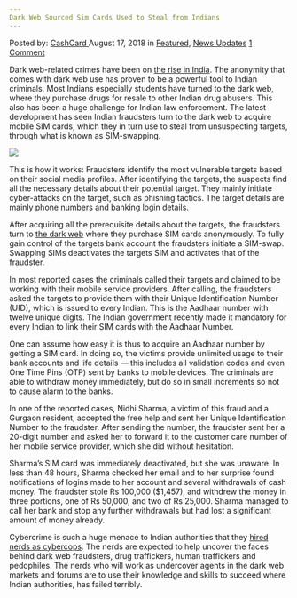 ```yaml
---
Dark Web Sourced Sim Cards Used to Steal from Indians
---
```

<article class="post-listing post-26540 post type-post status-publish format-standard has-post-thumbnail hentry 
category-news-updates tag-cards tag-dark tag-indians tag-sim tag-sourced tag-steal tag-web">
<div class="post-inner">
<span>Posted by: <a href="https://www.deepdotweb.com/author/cashcard/" title="">CashCard </a></span>
<span>August 17, 2018</span>
<span>in <a href="https://www.deepdotweb.com/category/deepdot-news/" rel="category tag">Featured</a>, <a href="https://www.deepdotweb.com/category/news-updates/" rel="category tag">News Updates</a></span>
<span><a href="https://www.deepdotweb.com/2018/08/17/dark-web-sourced-sim-cards-used-to-steal-from-indians/#comments">1 Comment</a></span>


<p>Dark web-related crimes have been on <a href="https://www.deepdotweb.com/2018/04/09/indian-sc-judge-states-the-need-to-regulate-the-cyber-sector-in-wake-of-dark-web-growth/">the rise in India</a>. The anonymity that comes with dark web use has proven to be a powerful tool to Indian criminals. Most Indians especially students have turned to the dark web, where they purchase drugs for resale to other Indian drug abusers. This also has been a huge challenge for Indian law enforcement. The latest development has seen Indian fraudsters turn to the dark web to acquire mobile SIM cards, which they in turn use to steal from unsuspecting targets, through what is known as SIM-swapping.</p>
<p><img class="wp-image-26549" src="https://www.deepdotweb.com/wp-content/uploads/2018/08/word-image-24.jpeg" srcset="https://www.deepdotweb.com/wp-content/uploads/2018/08/word-image-24.jpeg 375w, https://www.deepdotweb.com/wp-content/uploads/2018/08/word-image-24-300x160.jpeg 300w" sizes="(max-width: 375px) 100vw, 375px" /></p>
<p>This is how it works: Fraudsters identify the most vulnerable targets based on their social media profiles. After identifying the targets, the suspects find all the necessary details about their potential target. They mainly initiate cyber-attacks on the target, such as phishing tactics. The target details are mainly phone numbers and banking login details.</p>
<p>After acquiring all the prerequisite details about the targets, the fraudsters turn to <a href="https://www.deepdotweb.com/tag/dark/">the dark web</a> where they purchase SIM cards anonymously. To fully gain control of the targets bank account the fraudsters initiate a SIM-swap. Swapping SIMs deactivates the targets SIM and activates that of the fraudster.</p>
<p>In most reported cases the criminals called their targets and claimed to be working with their mobile service providers. After calling, the fraudsters asked the targets to provide them with their Unique Identification Number (UID), which is issued to every Indian. This is the Aadhaar number with twelve unique digits. The Indian government recently made it mandatory for every Indian to link their SIM cards with the Aadhaar Number.</p>
<p>One can assume how easy it is thus to acquire an Aadhaar number by getting a SIM card. In doing so, the victims provide unlimited usage to their bank accounts and life details &#8212; this includes all validation codes and even One Time Pins (OTP) sent by banks to mobile devices. The criminals are able to withdraw money immediately, but do so in small increments so not to cause alarm to the banks.</p>
<p><a id="post-26540-_gjdgxs"></a> In one of the reported cases, Nidhi Sharma, a victim of this fraud and a Gurgaon resident, accepted the free help and sent her Unique Identification Number to the fraudster. After sending the number, the fraudster sent her a 20-digit number and asked her to forward it to the customer care number of her mobile service provider, which she did without hesitation.</p>
<p>Sharma’s SIM card was immediately deactivated, but she was unaware. In less than 48 hours, Sharma checked her email and to her surprise found notifications of logins made to her account and several withdrawals of cash money. The fraudster stole Rs 100,000 ($1,457), and withdrew the money in three portions, one of Rs 50,000, and two of Rs 25,000. Sharma managed to call her bank and stop any further withdrawals but had lost a significant amount of money already.</p>
<p>Cybercrime is such a huge menace to Indian authorities that they <a href="https://www.deepdotweb.com/2018/07/01/india-government-to-hire-nerds-as-policemen-in-fight-against-cybercriminals/">hired nerds as cybercops</a>. The nerds are expected to help uncover the faces behind dark web fraudsters, drug traffickers, human traffickers and pedophiles. The nerds who will work as undercover agents in the dark web markets and forums are to use their knowledge and skills to succeed where Indian authorities, has failed terribly.</p>
</div>
<span style="display:none"><a href="https://www.deepdotweb.com/tag/cards/" rel="tag">cards</a> <a href="https://www.deepdotweb.com/tag/dark/" rel="tag">dark</a> <a href="https://www.deepdotweb.com/tag/indians/" rel="tag">indians</a> <a href="https://www.deepdotweb.com/tag/sim/" rel="tag">sim</a> <a href="https://www.deepdotweb.com/tag/sourced/" rel="tag">sourced</a> <a href="https://www.deepdotweb.com/tag/steal/" rel="tag">steal</a> <a href="https://www.deepdotweb.com/tag/web/" rel="tag">web</a></span> <span style="display:none" class="updated">2018-08-17</span>
<div style="display:none" class="vcard author" itemprop="author" itemscope itemtype="http://schema.org/Person"><strong class="fn" itemprop="name"><a href="https://www.deepdotweb.com/author/cashcard/" title="Posts by CashCard" rel="author">CashCard</a></strong></div>
</div>
</article>

